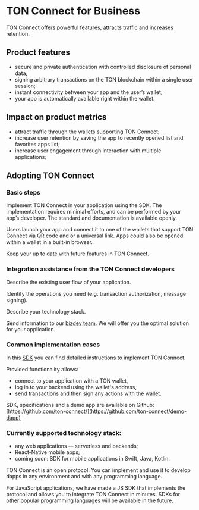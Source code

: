 # TON Connect for Business

TON Connect offers powerful features, attracts traffic and increases retention.

## Product features

- secure and private authentication with controlled disclosure of personal data;
- signing arbitrary transactions on the TON blockchain within a single user session;
- instant connectivity between your app and the user’s wallet;
- your app is automatically available right within the wallet.

## Impact on product metrics

- attract traffic through the wallets supporting TON Connect;
- increase user retention by saving the app to recently opened list and favorites apps list;
- increase user engagement through interaction with multiple applications;

## Adopting TON Connect

### Basic steps

Implement TON Connect in your application using the SDK. The implementation requires minimal efforts, and can be performed by your app’s developer. The standard and documentation is available openly.

Users launch your app and connect it to one of the wallets that support TON Connect via QR code and or a universal link. Apps could also be opened within a wallet in a built-in browser.

Keep your up to date with future features in TON Connect.

### Integration assistance from the TON Connect developers

Describe the existing user flow of your application.

Identify the operations you need (e.g. transaction authorization, message signing).

Describe your technology stack.

Send information to our [bizdev team](https://t.me/tonrostislav). We will offer you the optimal solution for your application.

### Common implementation cases

In this [SDK](https://github.com/ton-connect/sdk) you can find detailed instructions to implement TON Connect.

Provided functionality allows:

- connect to your application with a TON wallet,
- log in to your backend using the wallet's address,
- send transactions and then sign any actions with the wallet.

SDK, specifications and a demo app are available on Github: [https://github.com/ton-connect/](https://github.com/ton-connect/demo-dapp)​

### Currently supported technology stack:

- any web applications — serverless and backends;
- React-Native mobile apps;
- coming soon: SDK for mobile applications in Swift, Java, Kotlin.

TON Connect is an open protocol. You can implement and use it to develop dapps in any environment and with any programming language.

For JavaScript applications, we have made a JS SDK that implements the protocol and allows you to integrate TON Connect in minutes. SDKs for other popular programming languages will be available in the future.
